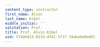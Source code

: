 ```yaml
---
content_type: instructor
first_name: Alvin
last_name: Kibel
middle_initial: ''
salutation: Prof.
title: Prof. Alvin Kibel
uid: 574de813-0133-dfd1-1f1f-74ababe0ad61
---
```


